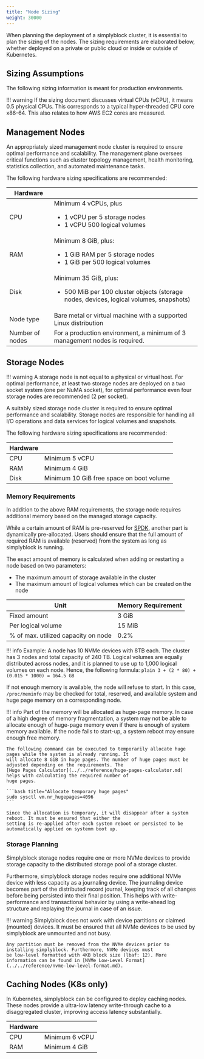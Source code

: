 ```yaml
---
title: "Node Sizing"
weight: 30000
---
```


When planning the deployment of a simplyblock cluster, it is essential to plan the sizing of the nodes. The sizing
requirements are elaborated below, whether deployed on a private or public cloud or inside or outside of Kubernetes.

## Sizing Assumptions

The following sizing information is meant for production environments.

!!! warning
    If the sizing document discusses virtual CPUs (vCPU), it means 0.5 physical CPUs. This corresponds to a typical hyper-threaded CPU core
    x86-64. This also relates to how AWS EC2 cores are measured.

## Management Nodes

An appropriately sized management node cluster is required to ensure optimal performance and scalability. The management
plane oversees critical functions such as cluster topology management, health monitoring, statistics collection,
and automated maintenance tasks.

The following hardware sizing specifications are recommended:

| Hardware        |                                                                                                                             |
|-----------------|-----------------------------------------------------------------------------------------------------------------------------|
| CPU             | Minimum 4 vCPUs, plus<ul><li>1 vCPU per 5 storage nodes</li><li>1 vCPU 500 logical volumes</li></ul>                        |
| RAM             | Minimum 8 GiB, plus:<ul><li>1 GiB RAM per 5 storage nodes</li><li>1 GiB per 500 logical volumes</li></ul>                   |
| Disk            | Minimum 35 GiB, plus:<ul><li>500 MiB per 100 cluster objects (storage nodes, devices, logical volumes, snapshots)</li></ul> |
| Node type       | Bare metal or virtual machine with a supported Linux distribution                                                           |
| Number of nodes | For a production environment, a minimum of 3 management nodes is required.                                                  |

## Storage Nodes

!!! warning
    A storage node is not equal to a physical or virtual host. For optimal performance, at least two storage nodes are deployed on a two
    socket system (one per NuMA socket), for optimal performance even four storage nodes are recommended (2 per socket). 

A suitably sized storage node cluster is required to ensure optimal performance and scalability. Storage nodes are
responsible for handling all I/O operations and data services for logical volumes and snapshots.

The following hardware sizing specifications are recommended:

| Hardware |                                                                                                           |
|----------|-----------------------------------------------------------------------------------------------------------|
| CPU      | Minimum 5 vCPU                                                                                            |
| RAM      | Minimum 4 GiB                                                                                             |
| Disk     | Minimum 10 GiB free space on boot volume                                                                  |

### Memory Requirements

In addition to the above RAM requirements, the storage node requires additional memory based on the managed storage
capacity.

While a certain amount of RAM is pre-reserved for [SPDK](../../important-notes/terminology.md#spdk-storage-performance-development-kit),
another part is dynamically pre-allocated. Users should ensure that the full amount of required RAM is available
(reserved) from the system as long as simplyblock is running.

The exact amount of memory is calculated when adding or restarting a node based on two parameters:

- The maximum amount of storage available in the cluster
- The maximum amount of logical volumes which can be created on the node

| Unit                                | Memory Requirement |
|-------------------------------------|--------------------|
| Fixed amount                        | 3 GiB              |
| Per logical volume                  | 15 MiB             |
| % of max. utilized capacity on node | 0.2%               |

!!! info
    Example: A node has 10 NVMe devices with 8TB each. The cluster has 3 nodes and total capacity of 240 TB.
    Logical volumes are equally distributed across nodes, and it is planned to use up to 1,000 logical volumes on
    each node. Hence, the following formula:
    ```plain
    3 + (2 * 80) + (0.015 * 1000) = 164.5 GB
    ```

If not enough memory is available, the node will refuse to start. In this case, `/proc/meminfo` may be checked for
total, reserved, and available system and huge page memory on a corresponding node. 

!!! info
    Part of the memory will be allocated as huge-page memory. In case of a high degree of memory fragmentation, a system
    may not be able to allocate enough of huge-page memory even if there is enough of system memory available. If the
    node fails to start-up, a system reboot may ensure enough free memory.  
    
    The following command can be executed to temporarily allocate huge pages while the system is already running. It
    will allocate 8 GiB in huge pages. The number of huge pages must be adjusted depending on the requirements. The
    [Huge Pages Calculator](../../reference/huge-pages-calculator.md) helps with calculating the required number of
    huge pages.

    ```bash title="Allocate temporary huge pages"
    sudo sysctl vm.nr_hugepages=4096
    ```

    Since the allocation is temporary, it will disappear after a system reboot. It must be ensured that either the
    setting is re-applied after each system reboot or persisted to be automatically applied on systemm boot up.

### Storage Planning

Simplyblock storage nodes require one or more NVMe devices to provide storage capacity to the distributed storage pool
of a storage cluster.

Furthermore, simplyblock storage nodes require one additional NVMe device with less capacity as a journaling device.
The journaling device becomes part of the distributed record journal, keeping track of all changes before being
persisted into their final position. This helps with write-performance and transactional behavior by using a
write-ahead log structure and replaying the journal in case of an issue.

!!! warning
    Simplyblock does not work with device partitions or claimed (mounted) devices. It must be ensured that all NVMe
    devices to be used by simplyblock are unmounted and not busy.

    Any partition must be removed from the NVMe devices prior to installing simplyblock. Furthermore, NVMe devices must
    be low-level formatted with 4KB block size (lbaf: 12). More information can be found in [NVMe Low-Level Format](../../reference/nvme-low-level-format.md).

## Caching Nodes (K8s only)

In Kubernetes, simplyblock can be configured to deploy caching nodes. These nodes provide a ultra-low latency
write-through cache to a disaggregated cluster, improving access latency substantially.

| Hardware |                                                      |
|----------|------------------------------------------------------|
| CPU      | Minimum 6 vCPU                                       |
| RAM      | Minimum 4 GiB                                        |


